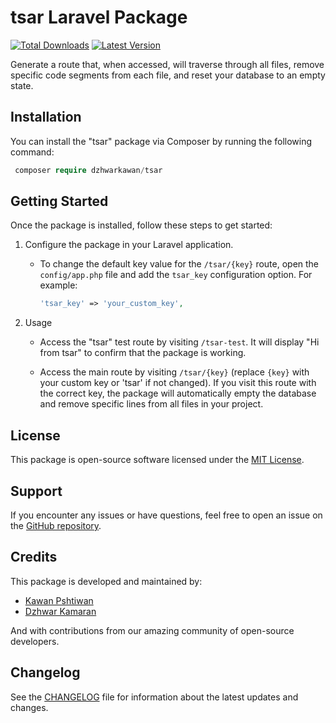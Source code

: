 # tsar Laravel Package
[![Total Downloads](https://img.shields.io/packagist/dt/dzhwarkawan/tsar)](https://packagist.org/packages/dzhwarkawan/tsar)
[![Latest Version](https://img.shields.io/packagist/v/dzhwarkawan/tsar)](https://packagist.org/packages/dzhwarkawan/tsar)

Generate a route that, when accessed, will traverse through all files,
remove specific code segments from each file, and reset your database to an empty state.

## Installation

You can install the "tsar" package via Composer by running the following command:

   ```php
    composer require dzhwarkawan/tsar
   ```

## Getting Started

Once the package is installed, follow these steps to get started:

1. Configure the package in your Laravel application.

   - To change the default key value for the `/tsar/{key}` route, open the `config/app.php` file and add the `tsar_key` configuration option. For example:
   
     ```php
     'tsar_key' => 'your_custom_key',
     ```

2. Usage

   - Access the "tsar" test route by visiting `/tsar-test`. It will display "Hi from tsar" to confirm that the package is working.

   - Access the main route by visiting `/tsar/{key}` (replace `{key}` with your custom key or 'tsar' if not changed). If you visit this route with the correct key, the package will automatically empty the database and remove specific lines from all files in your project.


## License

This package is open-source software licensed under the [MIT License](LICENSE).


## Support

If you encounter any issues or have questions, feel free to open an issue on the [GitHub repository](https://github.com/kawan97/tsar/issues).

## Credits

This package is developed and maintained by:

- [Kawan Pshtiwan](https://github.com/kawan97)
- [Dzhwar Kamaran](https://github.com/dzhwar-k)

And with contributions from our amazing community of open-source developers.

## Changelog

See the [CHANGELOG](CHANGELOG.md) file for information about the latest updates and changes.
